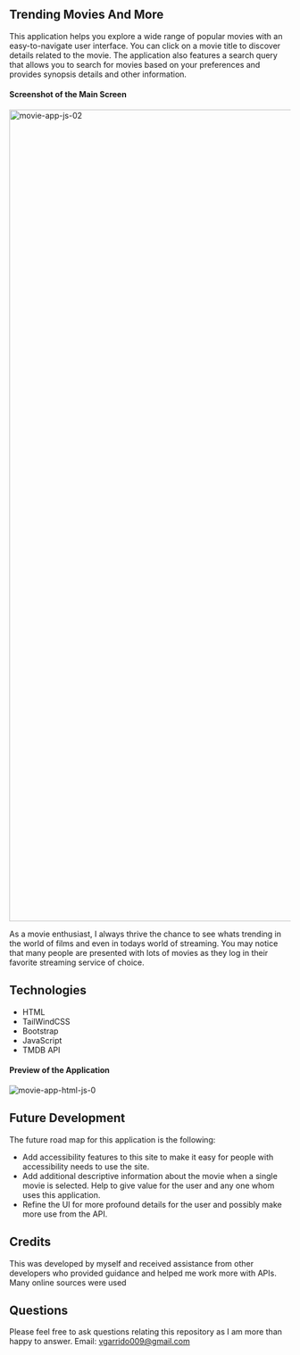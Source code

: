 ## Trending Movies And More

This application helps you explore a wide range of popular movies with an easy-to-navigate user interface. You can click on a movie title to discover details related to the movie. The application also features a search query that allows you to search for movies based on your preferences and provides synopsis details and other information.




#### Screenshot of the Main Screen
<img width="1455" alt="movie-app-js-02" src="https://github.com/victorgarrido1/html-movies-app/assets/139294878/6b9d0c45-c717-45d4-9848-82f571b4b1a1">


As a movie enthusiast, I always thrive the chance to see whats trending in the world of films and even in todays world of streaming. You may notice that many people are presented with lots of movies as they log in their favorite streaming service of choice.

## Technologies  
* HTML
* TailWindCSS
* Bootstrap
* JavaScript
* TMDB API


#### Preview of the Application
![movie-app-html-js-0](https://github.com/victorgarrido1/html-movies-app/assets/139294878/7e9b8505-e09c-44ed-9a33-432870d23afd)



## Future Development

The future road map for this application is the following:
* Add accessibility features to this site to make it easy for people with accessibility needs to use the site.
* Add additional descriptive information about the movie when a single movie is selected. Help to give value for the user and any one whom uses this application.
* Refine the UI for more profound details for the user and possibly make more use from the API.




## Credits

This was developed by myself and received assistance from other developers who provided guidance and helped me work more with APIs. Many online sources were used


## Questions
Please feel free to ask questions relating this repository as I am more than happy to answer.
Email: vgarrido009@gmail.com

